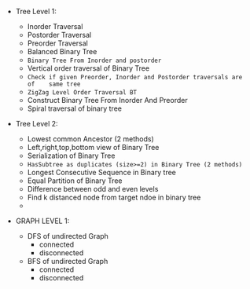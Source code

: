  * Tree Level 1:
   - Inorder Traversal
   - Postorder Traversal
   - Preorder Traversal
   - Balanced Binary Tree
   - `Binary Tree From Inorder and postorder`
   - Vertical order traversal of Binary Tree
   - `Check if given Preorder, Inorder and Postorder traversals are of    same tree`
   - `ZigZag Level Order Traversal BT`
   - Construct Binary Tree From Inorder And Preorder
   - Spiral traversal of binary tree

 * Tree Level 2:
   - Lowest common Ancestor (2 methods)
   - Left,right,top,bottom view of Binary Tree
   - Serialization of Binary Tree
   - `HasSubtree as duplicates (size>=2) in Binary Tree (2 methods)`
   - Longest Consecutive Sequence in Binary tree
   - Equal Partition of Binary Tree
   - Difference between odd and even levels
   - Find k distanced node from target ndoe in binary tree
   - 

 * GRAPH LEVEL 1:
   - DFS of undirected Graph
     - connected
     - disconnected
   - BFS of undirected Graph
     - connected
     - disconnected